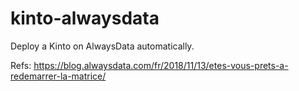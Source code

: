 # kinto-alwaysdata

Deploy a Kinto on AlwaysData automatically.

Refs: https://blog.alwaysdata.com/fr/2018/11/13/etes-vous-prets-a-redemarrer-la-matrice/

